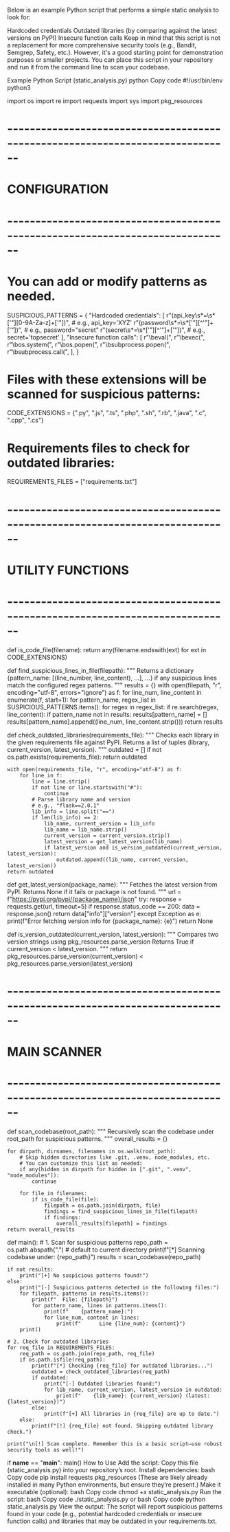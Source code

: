Below is an example Python script that performs a simple static analysis to look for:

Hardcoded credentials
Outdated libraries (by comparing against the latest versions on PyPI)
Insecure function calls
Keep in mind that this script is not a replacement for more comprehensive security tools (e.g., Bandit, Semgrep, Safety, etc.). However, it's a good starting point for demonstration purposes or smaller projects. You can place this script in your repository and run it from the command line to scan your codebase.

Example Python Script (static_analysis.py)
python
Copy code
#!/usr/bin/env python3

import os
import re
import requests
import sys
import pkg_resources

# ------------------------------------------------------------------------------
# CONFIGURATION
# ------------------------------------------------------------------------------
# You can add or modify patterns as needed.

SUSPICIOUS_PATTERNS = {
    "Hardcoded credentials": [
        r"(api_key\s*=\s*['\"][0-9A-Za-z]+['\"])",  # e.g., api_key='XYZ'
        r"(password\s*=\s*['\"][^'\"]+['\"])",      # e.g., password="secret"
        r"(secret\s*=\s*['\"][^'\"]+['\"])",        # e.g., secret='topsecret'
    ],
    "Insecure function calls": [
        r"\beval\(",
        r"\bexec\(",
        r"\bos\.system\(",
        r"\bos\.popen\(",
        r"\bsubprocess\.popen\(",
        r"\bsubprocess\.call\(",
    ],
}

# Files with these extensions will be scanned for suspicious patterns:
CODE_EXTENSIONS = {".py", ".js", ".ts", ".php", ".sh", ".rb", ".java", ".c", ".cpp", ".cs"}

# Requirements files to check for outdated libraries:
REQUIREMENTS_FILES = ["requirements.txt"]


# ------------------------------------------------------------------------------
# UTILITY FUNCTIONS
# ------------------------------------------------------------------------------
def is_code_file(filename):
    return any(filename.endswith(ext) for ext in CODE_EXTENSIONS)

def find_suspicious_lines_in_file(filepath):
    """
    Returns a dictionary {pattern_name: [(line_number, line_content), ...], ...}
    if any suspicious lines match the configured regex patterns.
    """
    results = {}
    with open(filepath, "r", encoding="utf-8", errors="ignore") as f:
        for line_num, line_content in enumerate(f, start=1):
            for pattern_name, regex_list in SUSPICIOUS_PATTERNS.items():
                for regex in regex_list:
                    if re.search(regex, line_content):
                        if pattern_name not in results:
                            results[pattern_name] = []
                        results[pattern_name].append((line_num, line_content.strip()))
    return results

def check_outdated_libraries(requirements_file):
    """
    Checks each library in the given requirements file against PyPI.
    Returns a list of tuples (library, current_version, latest_version).
    """
    outdated = []
    if not os.path.exists(requirements_file):
        return outdated
    
    with open(requirements_file, "r", encoding="utf-8") as f:
        for line in f:
            line = line.strip()
            if not line or line.startswith("#"):
                continue
            # Parse library name and version
            # e.g., "flask==2.0.1"
            lib_info = line.split("==")
            if len(lib_info) == 2:
                lib_name, current_version = lib_info
                lib_name = lib_name.strip()
                current_version = current_version.strip()
                latest_version = get_latest_version(lib_name)
                if latest_version and is_version_outdated(current_version, latest_version):
                    outdated.append((lib_name, current_version, latest_version))
    return outdated

def get_latest_version(package_name):
    """
    Fetches the latest version from PyPI.
    Returns None if it fails or package is not found.
    """
    url = f"https://pypi.org/pypi/{package_name}/json"
    try:
        response = requests.get(url, timeout=5)
        if response.status_code == 200:
            data = response.json()
            return data["info"]["version"]
    except Exception as e:
        print(f"Error fetching version info for {package_name}: {e}")
    return None

def is_version_outdated(current_version, latest_version):
    """
    Compares two version strings using pkg_resources.parse_version
    Returns True if current_version < latest_version.
    """
    return pkg_resources.parse_version(current_version) < pkg_resources.parse_version(latest_version)

# ------------------------------------------------------------------------------
# MAIN SCANNER
# ------------------------------------------------------------------------------
def scan_codebase(root_path):
    """
    Recursively scan the codebase under root_path for suspicious patterns.
    """
    overall_results = {}

    for dirpath, dirnames, filenames in os.walk(root_path):
        # Skip hidden directories like .git, .venv, node_modules, etc.
        # You can customize this list as needed:
        if any(hidden in dirpath for hidden in [".git", ".venv", "node_modules"]):
            continue

        for file in filenames:
            if is_code_file(file):
                filepath = os.path.join(dirpath, file)
                findings = find_suspicious_lines_in_file(filepath)
                if findings:
                    overall_results[filepath] = findings
    return overall_results

def main():
    # 1. Scan for suspicious patterns
    repo_path = os.path.abspath(".")  # default to current directory
    print(f"[*] Scanning codebase under: {repo_path}")
    results = scan_codebase(repo_path)

    if not results:
        print("[+] No suspicious patterns found!")
    else:
        print("[-] Suspicious patterns detected in the following files:")
        for filepath, patterns in results.items():
            print(f"  File: {filepath}")
            for pattern_name, lines in patterns.items():
                print(f"    {pattern_name}:")
                for line_num, content in lines:
                    print(f"      Line {line_num}: {content}")
        print()

    # 2. Check for outdated libraries
    for req_file in REQUIREMENTS_FILES:
        req_path = os.path.join(repo_path, req_file)
        if os.path.isfile(req_path):
            print(f"[*] Checking {req_file} for outdated libraries...")
            outdated = check_outdated_libraries(req_path)
            if outdated:
                print("[-] Outdated libraries found:")
                for lib_name, current_version, latest_version in outdated:
                    print(f"    {lib_name}: {current_version} (latest: {latest_version})")
            else:
                print(f"[+] All libraries in {req_file} are up to date.")
        else:
            print(f"[!] {req_file} not found. Skipping outdated library check.")
    
    print("\n[!] Scan complete. Remember this is a basic script—use robust security tools as well!")

if __name__ == "__main__":
    main()
How to Use
Add the script: Copy this file (static_analysis.py) into your repository’s root.
Install dependencies:
bash
Copy code
pip install requests pkg_resources
(These are likely already installed in many Python environments, but ensure they’re present.)
Make it executable (optional):
bash
Copy code
chmod +x static_analysis.py
Run the script:
bash
Copy code
./static_analysis.py
or
bash
Copy code
python static_analysis.py
View the output: The script will report suspicious patterns found in your code (e.g., potential hardcoded credentials or insecure function calls) and libraries that may be outdated in your requirements.txt.
